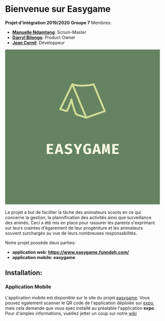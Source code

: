 # Bienvenue sur Easygame
**Projet d'intégration 2019/2020**
**Groupe 7**
Membres:
  - [**Manuelle Ndamtang**](https://github.com/Manste): Scrum-Master
  - [**Darryl Bilongo**](https://github.com/darrylbilongo): Product Owner
  - [**Jean Cornil**](https://github.com/CornilJean2TL2): Développeur

![](https://github.com/darrylbilongo/ProjetDIntegration2019/blob/master/Logo/logo.png)

Le projet a but de faciliter la tâche des animateurs scoots en ce qui concerne la gestion, la plannification des activités ainsi que surveillance des animés. Ceci a été mis en place pour rassurer les parents s'exprimant sur leurs craintes d'égarement de leur progéniture et les animateurs souvent surchargés au vue de leurs nombreuses responsabilités.

Notre projet possède deux parties:
- **application web: https://www.easygame.funndeh.com/**
- **application mobile: easygame**

## Installation:

### Application Mobile

L'application mobile est disponible sur le site du projet [easygame](https://www.easygame.funndeh.com). Vous pouvez egalement scanner le QR code de l'application déploiée sur [expo](https://expo.io/@easygame/easygame), mais cela demande que vous ayez installé au préalable l'application **expo**. Pour d'amples informations, vueillez jetter un coup sur notre [wiki](https://github.com/darrylbilongo/ProjetDIntegration2019/wiki/5.-Guide-de-l'application-mobile)

